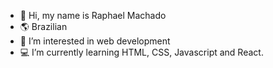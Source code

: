 - 👋 Hi, my name is Raphael Machado
- 🌎 Brazilian
- 👀 I’m interested in web development
- 💻 I’m currently learning HTML, CSS, Javascript and React.
